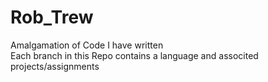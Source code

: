 # Rob_Trew
Amalgamation of Code I have written  
Each branch in this Repo contains a language and associted projects/assignments

